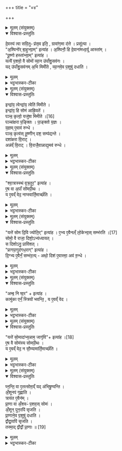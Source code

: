 +++
title = "०४"

+++

<details><summary>मूलम् (संयुक्तम्)</summary>

दे॒वस्य॑ त्वा सवि॒तुᳶ प्र॑स॒व इति॒ ग्रावा॑ण॒मा द॑त्ते॒ प्रसू॑त्या अ॒श्विनो॑र्बा॒हुभ्या॒मित्या॑हा॒श्विनौ॒ हि दे॒वाना॑मध्व॒र्यू आस्ता॑म्पू॒ष्णो हस्ता॑भ्या॒मित्या॑ह॒ यत्यै॑ प॒शवो॒ वै सोमो॑ व्या॒न उ॑पाँशु॒सव॑नो॒ यदु॑पाँशु॒सव॑नम॒भि मिमी॑ते व्या॒नमे॒व प॒शुषु॑ दधा॒ति
</details>

<details open><summary>विश्वास-प्रस्तुतिः</summary>

दे॒वस्य॑ त्वा सवि॒तुᳶ प्र॑स॒व इति॒ , ग्रावा॑ण॒मा द॑त्ते । प्रसू॑त्या ।  
"अ॒श्विनो॑र् बा॒हुभ्या॒म्" इत्या॑ह । अ॒श्विनौ॒ हि दे॒वाना॑मध्व॒र्यू आस्ता॑म् ।  
"पू॒ष्णो हस्ता॑भ्या॒म्" इत्या॑ह ।  
यत्यै॑ प॒शवो॒ वै सोमो॑ व्या॒न उ॑पाँशु॒सव॑नः ।  
यद् उ॑पाँशु॒सव॑नम् अ॒भि मिमी॑ते , व्या॒नमे॒व प॒शुषु॑ दधाति ।  
</details>

<details><summary>मूलम्</summary>

दे॒वस्य॑ त्वा सवि॒तुᳶ प्र॑स॒व इति॒ , ग्रावा॑ण॒मा द॑त्ते । प्रसू॑त्या ।  
"अ॒श्विनो॑र् बा॒हुभ्या॒म्" इत्या॑ह । अ॒श्विनौ॒ हि दे॒वाना॑मध्व॒र्यू आस्ता॑म् ।  
"पू॒ष्णो हस्ता॑भ्या॒म्" इत्या॑ह ।  
यत्यै॑ प॒शवो॒ वै सोमो॑ व्या॒न उ॑पाँशु॒सव॑नः ।  
यद् उ॑पाँशु॒सव॑नम् अ॒भि मिमी॑ते , व्या॒नमे॒व प॒शुषु॑ दधाति ।  
</details>

<details><summary>भट्टभास्कर-टीका</summary>

1देवस्य त्वेत्यादि ॥ ग्रावाणमुपांशुसवनम् । गतमन्यत् । पशवो वा इत्यादि । तद्धेतुत्वात्ताच्छब्द्यम् । व्यान उपांशुसवनो ग्रावा, यथोक्तं -'प्राणापानौ वा एतौ यदुपांश्वन्तर्यामौ व्यान उपांशुसवनः' इति । तस्माद्यदुपांशुसवनमभिलक्ष्य तस्योपरि मिमीते व्यानं पशुषु स्थापयति ॥
</details>

<details><summary>मूलम् (संयुक्तम्)</summary>

इन्द्रा॑य॒ त्वेन्द्रा॑य॒ त्वेति॑ मिमीत॒ इन्द्रा॑य॒ हि सोम॑ आह्रि॒यते॒ पञ्च॒ कृत्वो॒ यजु॑षा मिमीते [16]  
पञ्चा॑क्षरा प॒ङ्क्तिᳶ पाङ्क्तो॑ य॒ज्ञो य॒ज्ञमे॒वाव॑ रुन्द्धे॒ पञ्च॒ कृत्व॑स्तू॒ष्णीन्दश॒ सम्प॑द्यन्ते॒ दशा॑क्षरा वि॒राडन्न॑व्ँवि॒राड्वि॒राजै॒वान्नाद्य॒मव॑ रुन्द्धे
</details>

<details open><summary>विश्वास-प्रस्तुतिः</summary>

इन्द्रा॑य॒ त्वेन्द्रा॑य॒ त्वेति॑ मिमीते ।  
इन्द्रा॑य॒ हि सोम॑ आह्रि॒यते॑ ।  
पञ्च॒ कृत्वो॒ यजु॑षा मिमीते ।[16]  
पञ्चा॑क्षरा प॒ङ्क्तिः । पा॒ङ्क्तो य॒ज्ञः ।  
य॒ज्ञम् ए॒वाव॑ रुन्धे ।  
पञ्च॒ कृत्व॑स् तू॒ष्णीन् दश॒ सम्प॑द्यन्ते ।  
दशा॑क्षरा वि॒राट् ।  
अन्न॑व्ँ वि॒राट् । वि॒राजै॒वान्नाद्य॒मव॑ रुन्धे ।  
</details>

<details><summary>मूलम्</summary>

इन्द्रा॑य॒ त्वेन्द्रा॑य॒ त्वेति॑ मिमीते ।  
इन्द्रा॑य॒ हि सोम॑ आह्रि॒यते॑ ।  
पञ्च॒ कृत्वो॒ यजु॑षा मिमीते ।[16]  
पञ्चा॑क्षरा प॒ङ्क्तिः । पा॒ङ्क्तो य॒ज्ञः ।  
य॒ज्ञम् ए॒वाव॑ रुन्धे ।  
पञ्च॒ कृत्व॑स् तू॒ष्णीन् दश॒ सम्प॑द्यन्ते ।  
दशा॑क्षरा वि॒राट् ।  
अन्न॑व्ँ वि॒राट् । वि॒राजै॒वान्नाद्य॒मव॑ रुन्धे ।  
</details>

<details><summary>भट्टभास्कर-टीका</summary>

2इन्द्राय त्वेन्द्रायत्वेत्यादि ॥ 'इन्द्राय त्वा वृत्रघ्ने' , 'इन्द्राय त्वा वृत्रतुरे'16 इत्यादीनां मन्त्राणां प्रतीकप्रदर्शनार्थमिदम् । इन्द्राय हि प्राधान्येन सोम आह्रियते । पञ्च कृत्व इति । क्रियाभ्यावृत्तिवचनं शब्दान्तरं, आद्युदात्तत्वात् । पञ्चाक्षरेत्यादि । गतम् ॥
</details>

<details><summary>मूलम् (संयुक्तम्)</summary>

श्वा॒त्रास्स्थ॑ वृत्र॒तुर॒ इत्या॑है॒ष वा अ॒पाँ सो॑मपी॒थो य ए॒वव्ँ वेद॒ नाप्स्वार्ति॒मार्च्छ॑ति॒
</details>

<details open><summary>विश्वास-प्रस्तुतिः</summary>

"श्वा॒त्रास्स्थ॑ वृत्र॒तुर॒" इत्या॑ह ।  
ए॒ष वा अ॒पाँ सो॑मपी॒थः ।  
य ए॒वव्ँ वेद॒ नाप्स्वार्ति॒मार्च्छ॑ति ।  
</details>

<details><summary>मूलम्</summary>

"श्वा॒त्रास्स्थ॑ वृत्र॒तुर॒" इत्या॑ह ।  
ए॒ष वा अ॒पाँ सो॑मपी॒थः ।  
य ए॒वव्ँ वेद॒ नाप्स्वार्ति॒मार्च्छ॑ति ।  
</details>

<details><summary>भट्टभास्कर-टीका</summary>

3श्वात्रा इति ॥ होतृचमसीयाभिरद्भिः एकदेशेन राज्ञ उपसर्जनम् । एष खल्वपां सोमपीथः सोमपानं प्रथममापस्सोमं पिबन्ति, 'सोमस्य पिबत' इति मन्त्रलिङ्गात् । अप्स्विति निमित्तात्सप्तमी । अम्निमित्तामार्तिं न गच्छति एवं वेदिता ॥
</details>

<details><summary>मूलम् (संयुक्तम्)</summary>

यत्ते॑ सोम दि॒वि ज्योति॒रित्या॑है॒भ्य ए॒वैन॑म् [17]  
लो॒केभ्य॒स्सम्भ॑रति॒ सोमो॒ वै राजा॒ दिशो॒ऽभ्य॑ध्याय॒त्स दिशोऽनु॒ प्रावि॑श॒त्प्रागपा॒गुद॑गध॒रागित्या॑ह दि॒ग्भ्य ए॒वैनँ॒ सम्भ॑र॒त्यथो॒ दिश॑ ए॒वास्मा॒ अव॑ रु॒न्द्धे
</details>

<details open><summary>विश्वास-प्रस्तुतिः</summary>

"यत्ते॑ सोम दि॒वि ज्योति॒र्" इत्या॑ह ।
ए॒भ्य ए॒वैनल्ँ लो॒केभ्य॒स् सम्भ॑रति ।[17]   
सोमो॒ वै राजा॒ दिशो॒ऽभ्य॑ध्यायत् ।  
स दिशोऽनु॒ प्रावि॑शत् ।  
"प्रागपा॒गुद॑गध॒राग्" इत्या॑ह ।  
दि॒ग्भ्य ए॒वैनँ॒ सम्भ॑र॒त्य् - अथो॒ दिश॑ ए॒वास्मा॒ अव॑ रु॒न्धे ।  
</details>

<details><summary>मूलम्</summary>

"यत्ते॑ सोम दि॒वि ज्योति॒र्" इत्या॑ह ।
ए॒भ्य ए॒वैनल्ँ लो॒केभ्य॒स् सम्भ॑रति ।[17]   
सोमो॒ वै राजा॒ दिशो॒ऽभ्य॑ध्यायत् ।  
स दिशोऽनु॒ प्रावि॑शत् ।  
"प्रागपा॒गुद॑गध॒राग्" इत्या॑ह ।  
दि॒ग्भ्य ए॒वैनँ॒ सम्भ॑र॒त्य् - अथो॒ दिश॑ ए॒वास्मा॒ अव॑ रु॒न्धे ।  
</details>

<details><summary>भट्टभास्कर-टीका</summary>

4यत्ते सोमेति राज्ञोभिमन्त्रणम् ॥ एम्य इति । लोकत्रयार्थं राजानं एकत्र संगृह्णाति । सोमो वा इत्यादि । अभ्यध्यायत् अभ्यकामयत । अथ कामयमानो दिशोनुप्राविशत् । तस्मात्प्रागपागिति निग्राहोपायनं दिग्भ्यो राज्ञ इत्येकत्र संभरणाय भवति । अपि च दिशश्चास्मै यजमानाय अवरुन्धे वशीकरोति दिग्वासिनः ॥
</details>

<details><summary>मूलम् (संयुक्तम्)</summary>

ऽम्ब॒ नि ष्व॒रेत्या॑ह॒ कामु॑का एनँ॒ स्त्रियो॑ भवन्ति॒ य ए॒वव्ँ वेद॒
</details>

<details open><summary>विश्वास-प्रस्तुतिः</summary>

"अम्ब॒ नि ष्व॒र" + इत्या॑ह ।  
कामु॑का एनँ॒ स्त्रियो॑ भवन्ति॒ , य ए॒वव्ँ वेद ।  
</details>

<details><summary>मूलम्</summary>

"अम्ब॒ नि ष्व॒र" + इत्या॑ह ।  
कामु॑का एनँ॒ स्त्रियो॑ भवन्ति॒ , य ए॒वव्ँ वेद ।  
</details>

<details><summary>भट्टभास्कर-टीका</summary>

5यां भार्यां कामयेत तां मनसा ध्यायेत् - अम्ब निष्वरेति ॥ 'अम्ब मातः' इत्यादीनि स्त्रीणां प्रीतिजननानि पूजावचनानि यैः प्रयुक्तैः एनं कामयन्ते स्त्रियः । अथ एवं वेदितारं सर्वास्स्त्रियः कामुका भवन्ति । स्वस्त्रियश्च विशेषेण । 'लषपत' इत्युकञ्प्रत्ययः, 'न लोकाव्यय' इति षष्ठीप्रतिषेधः ।
</details>

<details><summary>मूलम् (संयुक्तम्)</summary>

यत्ते॑ सो॒मादा॑भ्य॒न्नाम॒ जागृ॒वीति॑ [18]  
आ॒है॒ष वै सोम॑स्य सोमपी॒थो य ए॒वव्ँ वेद॒ न सौ॒म्यामार्ति॒मार्च्छ॑ति॒
</details>

<details open><summary>विश्वास-प्रस्तुतिः</summary>

"यत्ते॑ सो॒मादा॑भ्य॒न्नाम॒ जागृ॑वि"+ इत्या॑ह ।[18]  
ए॒ष वै सोम॑स्य सोमपी॒थः ।  
य ए॒वव्ँ वेद॒ न सौ॒म्यामार्ति॒मार्च्छ॑ति ।  
</details>

<details><summary>मूलम्</summary>

"यत्ते॑ सो॒मादा॑भ्य॒न्नाम॒ जागृ॑वि"+ इत्या॑ह ।[18]  
ए॒ष वै सोम॑स्य सोमपी॒थः ।  
य ए॒वव्ँ वेद॒ न सौ॒म्यामार्ति॒मार्च्छ॑ति ।  
</details>

<details><summary>भट्टभास्कर-टीका</summary>

6यत्ते सोमादाभ्यमिति ॥ उपांशुपावमानानामनुसवनं द्वौद्वावंशू महाभिषवेष्वपिसृजति । एष खलु सोमस्यापि सोमपीथः सोमपानम् । सोमोपि सोममपि प्रथममेव पिबति । 'सोमाय स्वाहा' इति च मन्त्रलिङ्गम् । एवं वेदिता सोमनिमित्तामार्तिं न गच्छति ॥
</details>

<details><summary>मूलम् (संयुक्तम्)</summary>

घ्नन्ति॒ वा ए॒तत्सोम॒य्ँयद॑भिषु॒ण्वन्त्यँ॒शूनप॑ गृह्णाति॒ त्राय॑त ए॒वैन॑म्प्रा॒णा वा अँ॒शवᳶ॑ प॒शव॒स्सोमो॒ऽँ॒शून्पुन॒रपि॑ सृजति प्रा॒णाने॒व प॒शुषु॑ दधाति॒ द्वौद्वा॒वपि॑ सृजति॒ तस्मा॒द्द्वौद्वौ॑ प्रा॒णाः ॥ [19]  
</details>

<details open><summary>विश्वास-प्रस्तुतिः</summary>

घ्न॒न्ति॒ वा ए॒तत्सोम॒य्ँ यद् अ॑भिषु॒ण्वन्ति ।  
अँ॒शूनप॑ गृह्णाति ।  
त्राय॑त ए॒वैन॑म् ।  
प्रा॒णा वा अँ॒शवᳶ॑ प॒शव॒स् सोमः॑ ।   
अँ॒शून् पुन॒रपि॑ सृजति ।  
प्रा॒णाने॒व प॒शुषु॑ दधाति ।  
द्वौद्वा॒वपि॑ सृजति ।  
तस्मा॒द् द्वौद्वौ॑ प्रा॒णाः ॥ [19]  
</details>

<details><summary>मूलम्</summary>

घ्न॒न्ति॒ वा ए॒तत्सोम॒य्ँ यद् अ॑भिषु॒ण्वन्ति ।  
अँ॒शूनप॑ गृह्णाति ।  
त्राय॑त ए॒वैन॑म् ।  
प्रा॒णा वा अँ॒शवᳶ॑ प॒शव॒स् सोमः॑ ।   
अँ॒शून् पुन॒रपि॑ सृजति ।  
प्रा॒णाने॒व प॒शुषु॑ दधाति ।  
द्वौद्वा॒वपि॑ सृजति ।  
तस्मा॒द् द्वौद्वौ॑ प्रा॒णाः ॥ [19]  
</details>

<details><summary>भट्टभास्कर-टीका</summary>

7घ्नन्तीत्यादि ॥ अंशवो लताः । षडंशूनवगृह्णाति संघातादपादत्ते । तेनैतं सोमं त्रायते वधपरिहारेण रक्षति । प्राणा वा इत्यादि । प्राणस्थानीया अंशवः । संघातावयवा लताः पशुस्थानीयाः । संघातात्मा सोमः । तस्मादंशून् महाभिषवेषु पुनरपिसृजति पूर्वमपनीतान् पुनस्संघाते एकीकरोति, प्राणानेव पशुषु स्थापयति । द्वौद्वाविति । द्वौद्वौ संसृष्टौ प्रक्षिपति । तस्माच्चक्षुरादयः प्राणाः द्वौद्वौ संहत्यकारिणौ भवतः ॥

इति षष्ठे चतुर्थे चतुर्थोनुवाकः ॥  
</details>
